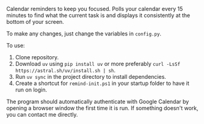 Calendar reminders to keep you focused. Polls your calendar every 15 minutes to find what the current task is and displays it consistently at the bottom of your screen.

To make any changes, just change the variables in `config.py`.

To use:
1. Clone repository.
2. Download `uv` using `pip install uv` or more preferably `curl -LsSf https://astral.sh/uv/install.sh | sh`.
3. Run `uv sync` in the project directory to install dependencies.
4. Create a shortcut for `remind-init.ps1` in your startup folder to have it run on login.

The program should automatically authenticate with Google Calendar by opening a browser window the first time it is run. If something doesn't work, you can contact me directly.